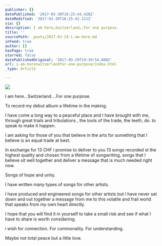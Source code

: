 ```yaml
---
publisher: {}
datePublished: '2017-03-30T16:25:43.428Z'
dateModified: '2017-03-30T16:25:42.121Z'
via: {}
description: I am here…Switzerland….For one purpose.
title: ''
sourcePath: _posts/2017-03-29-i-am-here.md
inFeed: true
author: []
hasPage: true
starred: false
datePublishedOriginal: '2017-03-29T19:39:54.800Z'
url: i-am-hereswitzerlandfor-one-purpose/index.html
_type: Article

---
```

![](https://the-grid-user-content.s3-us-west-2.amazonaws.com/45693943-404c-4a29-a44e-aa8ea408e6c1.jpg)

I am here...Switzerland....For one purpose.

To record my debut album a lifetime in the making.

I have come a long way to a peaceful place and I have brought with me, through great trials and tribulations , the tools of the trade, the teeth, do. to speak to make it happen.

I am asking for those of you that believe in the arts for something that I believe is an equal trade at best.

In exchange for 13 CHF i promise to deliver to you 13 songs recorded st the highest quality and chosen from a lifetime of songwriting, songs that I believe sit well together and deliver a message that is much needed right now.

Songs of hope and unity.

I have written many types of songs for other artists.

I have produced and engineered songs for other artists but I have never sat down and out together a message from me to this volatile and frail world that speaks from my own heart directly.

I hope that you will find it in yourself to take a small risk and see if what I have to share is worth considering.

i wish for connection. For commonality. For understanding. 

Maybe not total peace but a little love.